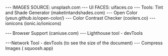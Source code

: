 --- IMAGES SOURCE: unsplash.com
--- UI FACES: uifaces.co
--- Tools: Tint and Shade Generator (maketintandshades.com)
--- Open Color (yeun.github.io/open-color/)
--- Color Contrast Checker (coolers.co)
--- ionicons (ionic.io/ionicons)

--- Browser Support (caniuse.com)
--- Lighthouse tool - devTools

---Network Tool - devTools (to see the size of the document)
--- Compress Images ( squoosh.app)
